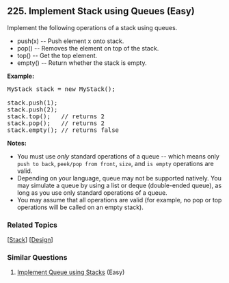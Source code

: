 <!--|This file generated by command(leetcode description); DO NOT EDIT.    |-->
<!--+----------------------------------------------------------------------+-->
<!--|@author    Openset <openset.wang@gmail.com>                           |-->
<!--|@link      https://github.com/openset                                 |-->
<!--|@home      https://github.com/openset/leetcode                        |-->
<!--+----------------------------------------------------------------------+-->

## 225. Implement Stack using Queues (Easy)

<p>Implement the following operations of a stack using queues.</p>

<ul>
	<li>push(x) -- Push element x onto stack.</li>
	<li>pop() -- Removes the element on top of the stack.</li>
	<li>top() -- Get the top element.</li>
	<li>empty() -- Return whether the stack is empty.</li>
</ul>

<p><b>Example:</b></p>

<pre>
MyStack stack = new MyStack();

stack.push(1);
stack.push(2);  
stack.top();   // returns 2
stack.pop();   // returns 2
stack.empty(); // returns false</pre>

<p><b>Notes:</b></p>

<ul>
	<li>You must use <i>only</i> standard operations of a queue -- which means only <code>push to back</code>, <code>peek/pop from front</code>, <code>size</code>, and <code>is empty</code> operations are valid.</li>
	<li>Depending on your language, queue may not be supported natively. You may simulate a queue by using a list or deque (double-ended queue), as long as you use only standard operations of a queue.</li>
	<li>You may assume that all operations are valid (for example, no pop or top operations will be called on an empty stack).</li>
</ul>


### Related Topics
[[Stack](https://github.com/openset/leetcode/tree/master/tag/stack/README.md)]
[[Design](https://github.com/openset/leetcode/tree/master/tag/design/README.md)]

### Similar Questions
  1. [Implement Queue using Stacks](https://github.com/openset/leetcode/tree/master/problems/implement-queue-using-stacks) (Easy)

